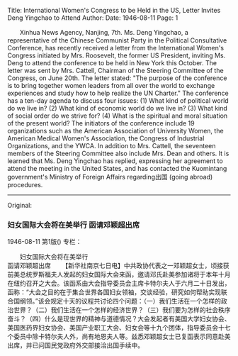 Title: International Women's Congress to be Held in the US, Letter Invites Deng Yingchao to Attend
Author:
Date: 1946-08-11
Page: 1

　　Xinhua News Agency, Nanjing, 7th. Ms. Deng Yingchao, a representative of the Chinese Communist Party in the Political Consultative Conference, has recently received a letter from the International Women's Congress initiated by Mrs. Roosevelt, the former US President, inviting Ms. Deng to attend the conference to be held in New York this October. The letter was sent by Mrs. Cattell, Chairman of the Steering Committee of the Congress, on June 20th. The letter stated: "The purpose of the conference is to bring together women leaders from all over the world to exchange experiences and study how to help realize the UN Charter." The conference has a ten-day agenda to discuss four issues: (1) What kind of political world do we live in? (2) What kind of economic world do we live in? (3) What kind of social order do we strive for? (4) What is the spiritual and moral situation of the present world? The initiators of the conference include 19 organizations such as the American Association of University Women, the American Medical Women's Association, the Congress of Industrial Organizations, and the YWCA. In addition to Mrs. Cattell, the seventeen members of the Steering Committee also include Mrs. Dean and others. It is learned that Ms. Deng Yingchao has replied, expressing her agreement to attend the meeting in the United States, and has contacted the Kuomintang government's Ministry of Foreign Affairs regarding出国 (going abroad) procedures.



<hr /> 

Original: 


### 妇女国际大会将在美举行  函请邓颖超出席

1946-08-11
第1版()
专栏：

　　妇女国际大会将在美举行  
    函请邓颖超出席
　　【新华社南京七日电】中共政协代表之一邓颖超女士，顷接获前美总统罗斯福夫人发起的妇女国际大会来函，邀请邓氏赴美参加诸将于本年十月在纽约召开之大会。该函系由大会指导委员会主席卡特尔夫人于六月二十日发出，函称：“大会之目的在于集合世界各国妇女领袖，交谈经验，研究如何帮助实现联合国纲领。”该会规定十天的议程共讨论四个问题：（一）我们生活在一个怎样的政治世界？（二）我们生活在一个怎样的经济世界？（三）我们要为怎样的社会秩序奋斗？（四）什么是现世界的精神与道德情况？大会发起者有美国大学妇女协会、美国医药界妇女协会、美国产业职工大会、妇女会等十九个团体，指导委员会十七个委员中除卡特尔夫人外，尚有地恩夫人等。兹悉邓颖超女士已复函表示同意赴美出席，并已问国民党政府外交部接洽出国手续中。
